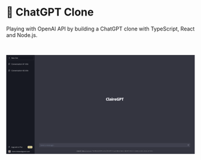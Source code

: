 # 🤖 ChatGPT Clone

Playing with OpenAI API by building a ChatGPT clone with TypeScript, React and Node.js.

<br />

![UI preview](./public/preview.png)